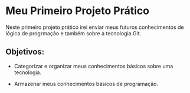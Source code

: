# Meu Primeiro Projeto Prático

Neste primeiro projeto prático irei enviar meus futuros conhecimentos de lógica de progrmação e também sobre a tecnologia Git.

## Objetivos:

- Categorizar e organizar meus conhecimentos básicos sobre uma tecnologia.

- Armazenar meus conhecimentos básicos de programação.